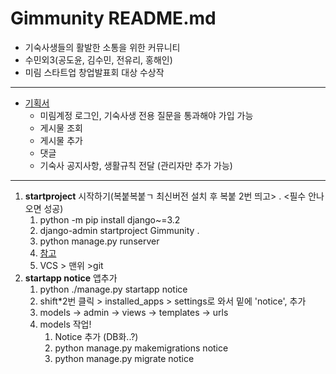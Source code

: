 # Gimmunity README.md
- 기숙사생들의 활발한 소통을 위한 커뮤니티
- 수민외3(공도윤, 김수민, 전유리, 홍해인)
- 미림 스타트업 창업발표회 대상 수상작
- ---
- [기획서](https://bit.ly/3Tq5i80)
  - 미림계정 로그인, 기숙사생 전용 질문을 통과해야 가입 가능
  - 게시물 조회
  - 게시물 추가
  - 댓글
  - 기숙사 공지사항, 생활규칙 전달 (관리자만 추가 가능)
-----
1. **startproject** 시작하기(복붙복붙ㄱ 최신버전 설치 후 복붙  2번 띄고> . <필수 안나오면 성공)
   1. python -m pip install django~=3.2
   2. django-admin startproject Gimmunity .
   3. python manage.py runserver
   4. [참고](https://dog-sugar-f98.notion.site/django-47dc37c1206441b8892350f722bdd376)
   5. VCS > 맨위 >git
2. **startapp notice** 앱추가
   1. python ./manage.py startapp notice
   2. shift*2번 클릭 > installed_apps > settings로 와서 밑에 'notice', 추가
   3. models -> admin -> views -> templates -> urls
   4. models 작업!
      1. Notice 추가 (DB화..?)
      2. python manage.py makemigrations notice
      3. python manage.py migrate notice